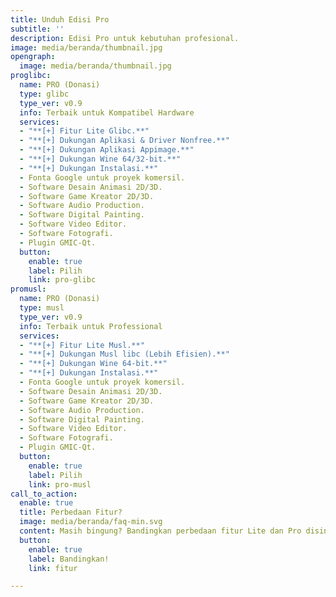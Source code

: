 ```yaml
---
title: Unduh Edisi Pro
subtitle: ''
description: Edisi Pro untuk kebutuhan profesional.
image: media/beranda/thumbnail.jpg
opengraph:
  image: media/beranda/thumbnail.jpg
proglibc:
  name: PRO (Donasi)
  type: glibc
  type_ver: v0.9
  info: Terbaik untuk Kompatibel Hardware
  services:
  - "**[+] Fitur Lite Glibc.**"
  - "**[+] Dukungan Aplikasi & Driver Nonfree.**"
  - "**[+] Dukungan Aplikasi Appimage.**"
  - "**[+] Dukungan Wine 64/32-bit.**"
  - "**[+] Dukungan Instalasi.**"
  - Fonta Google untuk proyek komersil.
  - Software Desain Animasi 2D/3D.
  - Software Game Kreator 2D/3D.
  - Software Audio Production.
  - Software Digital Painting.
  - Software Video Editor.
  - Software Fotografi.
  - Plugin GMIC-Qt.
  button:
    enable: true
    label: Pilih
    link: pro-glibc
promusl:
  name: PRO (Donasi)
  type: musl
  type_ver: v0.9
  info: Terbaik untuk Professional
  services:
  - "**[+] Fitur Lite Musl.**"
  - "**[+] Dukungan Musl libc (Lebih Efisien).**"
  - "**[+] Dukungan Wine 64-bit.**"
  - "**[+] Dukungan Instalasi.**"
  - Fonta Google untuk proyek komersil.
  - Software Desain Animasi 2D/3D.
  - Software Game Kreator 2D/3D.
  - Software Audio Production.
  - Software Digital Painting.
  - Software Video Editor.
  - Software Fotografi.
  - Plugin GMIC-Qt.
  button:
    enable: true
    label: Pilih
    link: pro-musl
call_to_action:
  enable: true
  title: Perbedaan Fitur?
  image: media/beranda/faq-min.svg
  content: Masih bingung? Bandingkan perbedaan fitur Lite dan Pro disini.
  button:
    enable: true
    label: Bandingkan!
    link: fitur

---
```

